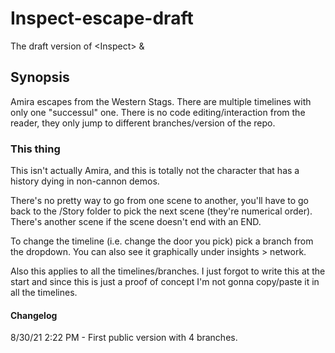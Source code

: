 # Inspect-escape-draft
The draft version of &lt;Inspect> &amp;

## Synopsis

Amira escapes from the Western Stags. There are multiple timelines with only one "successul" one. There is no code editing/interaction from the reader, they only jump to different branches/version of the repo.

### This thing

This isn't actually Amira, and this is totally not the character that has a history dying in non-cannon demos.

There's no pretty way to go from one scene to another, you'll have to go back to the /Story folder to pick the next scene \(they're numerical order\). There's another scene if the scene doesn't end with an END.

To change the timeline \(i.e. change the door you pick\) pick a branch from the dropdown. You can also see it graphically under insights \> network. 

Also this applies to all the timelines/branches. I just forgot to write this at the start and since this is just a proof of concept I'm not gonna copy/paste it in all the timelines.


#### Changelog

8/30/21 2:22 PM \- First public version with 4 branches.